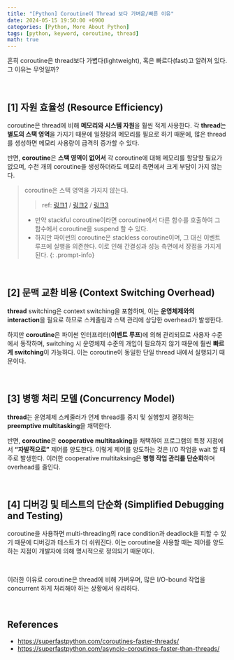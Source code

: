 ```yaml
---
title: "[Python] Coroutine이 Thread 보다 가벼운/빠른 이유"
date: 2024-05-15 19:50:00 +0900
categories: [Python, More About Python]
tags: [python, keyword, coroutine, thread]
math: true
---
```


흔히 coroutine은 thread보다 가볍다(lightweight), 혹은 빠르다(fast)고 알려져 있다. 그 이유는 무엇일까?

<br>

## [1] 자원 효율성 (Resource Efficiency)

coroutine은 thread에 비해 <span class="shl">**메모리와 시스템 자원**</span>을 훨씬 적게 사용한다. 각 **thread**는 **별도의 스택 영역**을 가지기 때문에 일정량의 메모리를 필요로 하기 때문에, 많은 thread를 생성하면 메모리 사용량이 급격히 증가할 수 있다.

반면, **coroutine**은 **스택 영역이 없어서** 각 coroutine에 대해 메모리를 할당할 필요가 없으며, 수천 개의 coroutine을 생성하더라도 메모리 측면에서 크게 부담이 가지 않는다.

> coroutine은 스택 영역을 가지지 않는다.
> 
> > ref: [링크1](https://stackoverflow.com/questions/70339355/are-python-coroutines-stackless-or-stackful) / [링크2](https://medium.com/@jooyunghan/stackful-stackless-%EC%BD%94%EB%A3%A8%ED%8B%B4-4da83b8dd03e) / [링크3](https://langdev.stackexchange.com/questions/697/what-are-the-benefits-of-stackful-vs-stackless-coroutines)
> 
> - 만약 stackful coroutine이라면 coroutine에서 다른 함수를 호출하여 그 함수에서 coroutine을 suspend 할 수 있다.
> - 하지만 파이썬의 coroutine은 stackless coroutine이며, 그 대신 이벤트 루프에 실행을 의존한다. 이로 인해 간결성과 성능 측면에서 장점을 가지게 된다.
{: .prompt-info}

<br>

## [2] 문맥 교환 비용 (Context Switching Overhead)

**thread** switching은 context switching을 포함하며, 이는 **운영체제와의 interaction**을 필요로 하므로 스케줄링과 스택 관리에 상당한 overhead가 발생한다.

하지만 **coroutine**은 파이썬 인터프리터(**이벤트 루프**)에 의해 관리되므로 사용자 수준에서 동작하며, switching 시 운영체제 수준의 개입이 필요하지 않기 때문에 훨씬 <span class="shl">**빠르게 switching**</span>이 가능하다. 이는 coroutine이 동일한 단일 thread 내에서 실행되기 때문이다.

<br>

## [3] 병행 처리 모델 (Concurrency Model)

**thread**는 운영체제 스케줄러가 언제 thread를 중지 및 실행할지 결정하는 **preemptive multitasking**을 채택한다.

반면, **coroutine**은 <span class="shl">**cooperative multitasking**</span>을 채택하여 프로그램의 특정 지점에서 **“자발적으로”** 제어를 양도한다. 이렇게 제어를 양도하는 것은 I/O 작업을 wait 할 때 주로 발생한다. 이러한 cooperative multitaksing은 **병행 작업 관리를 단순화**하며 overhead를 줄인다.

<br>

## [4] 디버깅 및 테스트의 단순화 (Simplified Debugging and Testing)

coroutine을 사용하면 multi-threading의 race condition과 deadlock을 피할 수 있기 때문에 디버깅과 테스트가 더 쉬워진다. 이는 coroutine을 사용할 때는 제어를 양도하는 지점이 개발자에 의해 명시적으로 정의되기 때문이다.


<br>

이러한 이유로 coroutine은 thread에 비해 가벼우며, 많은 I/O-bound 작업을 concurrent 하게 처리해야 하는 상황에서 유리하다.

<br>

## References

- <https://superfastpython.com/coroutines-faster-threads/>
- <https://superfastpython.com/asyncio-coroutines-faster-than-threads/>
